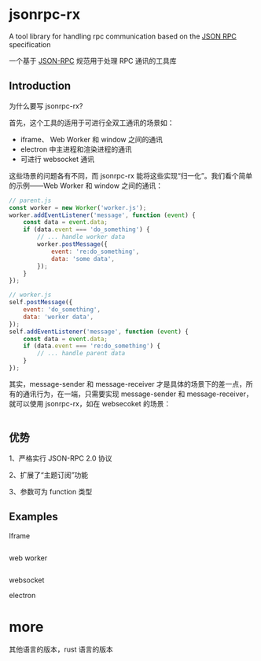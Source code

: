 # jsonrpc-rx

A tool library for handling rpc communication based on the [JSON RPC](https://www.jsonrpc.org/specification) specification

一个基于 [JSON-RPC](https://www.jsonrpc.org/specification) 规范用于处理 RPC 通讯的工具库

## Introduction

为什么要写 jsonrpc-rx?

首先，这个工具的适用于可进行全双工通讯的场景如：

- iframe、 Web Worker 和 window 之间的通讯
- electron 中主进程和渲染进程的通讯
- 可进行 websocket 通讯

这些场景的问题各有不同，而  jsonrpc-rx 能将这些实现“归一化”。我们看个简单的示例——Web Worker 和 window 之间的通讯：

```js
// parent.js
const worker = new Worker('worker.js');
worker.addEventListener('message', function (event) {
    const data = event.data;
    if (data.event === 'do_something') {
        // ... handle worker data
        worker.postMessage({
            event: 're:do_something',
            data: 'some data',
        });
    }
});

// worker.js
self.postMessage({
    event: 'do_something',
    data: 'worker data',
});
self.addEventListener('message', function (event) {
    const data = event.data;
    if (data.event === 're:do_something') {
        // ... handle parent data
    }
});
```

其实，message-sender 和 message-receiver 才是具体的场景下的差一点，所有的通讯行为，在一端，只需要实现 message-sender 和 message-receiver，就可以使用  jsonrpc-rx，如在 websecoket 的场景：

```js
```

## 优势

1、严格实行 JSON-RPC 2.0 协议

2、扩展了“主题订阅”功能

3、参数可为 function 类型

## Examples

Iframe

```ts

```

web worker
```ts

```

websocket 



electron



# more

其他语言的版本，rust 语言的版本

